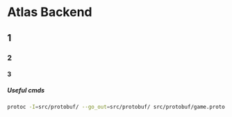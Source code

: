 
# Atlas Backend

## 1

### 2

#### 3

##### Useful cmds

```bash
protoc -I=src/protobuf/ --go_out=src/protobuf/ src/protobuf/game.proto

```
